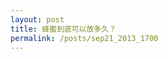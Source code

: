 ```yaml
---
layout: post
title: 蜂蜜到底可以放多久？
permalink: /posts/sep21_2013_1700
---
```

        
 <p class="right">
 </p>
 <p>
 </p>
 <br/>

